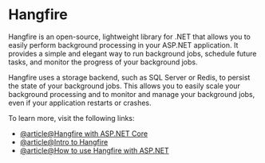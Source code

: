 # Hangfire

Hangfire is an open-source, lightweight library for .NET that allows you to easily perform background processing in your ASP.NET application. It provides a simple and elegant way to run background jobs, schedule future tasks, and monitor the progress of your background jobs.

Hangfire uses a storage backend, such as SQL Server or Redis, to persist the state of your background jobs. This allows you to easily scale your background processing and to monitor and manage your background jobs, even if your application restarts or crashes.

To learn more, visit the following links:

- [@article@Hangfire with ASP.NET Core](https://code-maze.com/hangfire-with-asp-net-core/)
- [@article@Intro to Hangfire](https://www.partech.nl/nl/publicaties/2021/05/a-beginners-guide-to-hangfire)
- [@article@How to use Hangfire with ASP.NET](https://blog.christian-schou.dk/how-to-use-hangfire-with-asp-net-core-5-0-api/)
